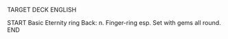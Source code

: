 TARGET DECK
ENGLISH

START
Basic
Eternity ring
Back: n. Finger-ring esp. Set with gems all round.
END
